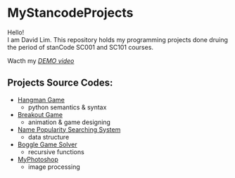 # MyStancodeProjects
Hello!\
I am David Lim.
This repository holds my programming projects done druing the period of stanCode SC001 and SC101 courses.

Wacth my *[DEMO video](https://drive.google.com/drive/folders/1Gi3bn9qPW_gR0ISyGzVPLd5Bztdvd7rF?fbclid=IwAR36BW3v_bHn-Idsh-0_ROSWLwrXOzoervZId25OOzH2LX4b6FCGDfULdDg)*

## Projects Source Codes:
* [Hangman Game](https://github.com/aspire3003/MyStancodeProjects/tree/main/stanCode_Projects/hangman_game.py)
    * python semantics & syntax
* [Breakout Game](https://github.com/aspire3003/MyStancodeProjects/tree/main/stanCode_Projects/break_out_game.py)
    * animation & game designing
* [Name Popularity Searching System](https://github.com/aspire3003/MyStancodeProjects/tree/main/stanCode_Projects/name_searching_system.py)
    * data structure
* [Boggle Game Solver](https://github.com/aspire3003/MyStancodeProjects/tree/main/stanCode_Projects/boggle_game_solver.py)
    * recursive functions
* [MyPhotoshop](https://github.com/aspire3003/MyStancodeProjects/tree/main/stanCode_Projects/stanCodoshop.py)
    * image processing 
